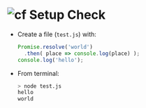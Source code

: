![cf](http://i.imgur.com/7v5ASc8.png) Setup Check
====

* Create a file (`test.js`) with:

	```js
	Promise.resolve('world')
	  .then( place => console.log(place) );
	console.log('hello');
	```

* From terminal:
	```sh
	> node test.js
	hello
	world
	```